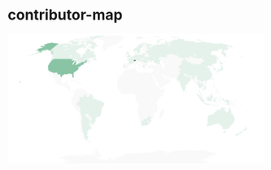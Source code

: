 # contributor-map

<object data="maps/vscode.svg" type="image/svg+xml" width="830"></object>

<img src="maps/vscode.svg" />
